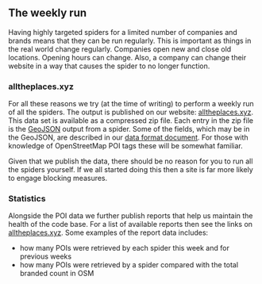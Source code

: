 ## The weekly run

Having highly targeted spiders for a limited number of companies and brands means
that they can be run regularly. This is important as things in the real world
change regularly. Companies open new and close old locations. Opening hours can
change. Also, a company can change their website in a way that causes the spider to
no longer function.

### alltheplaces.xyz

For all these reasons we try (at the time of writing) to perform a weekly run of
all the spiders. The output is published on our
website: [alltheplaces.xyz](https://www.alltheplaces.xyz/).
This data set is available as a compressed zip file. Each entry in the zip file
is the [GeoJSON](https://geojson.org/) output from a spider. Some of the fields, which
may be in the GeoJSON, are described in our [data format document](../DATA_FORMAT.md).
For those with knowledge of OpenStreetMap POI tags these will be somewhat familiar.

Given that we publish the data, there should be no reason for you to run all the
spiders yourself. If we all started doing this then a site is far more likely to
engage blocking measures.

### Statistics

Alongside the POI data we further publish reports that help us maintain the
health of the code base. For a list of available reports then see the links on
[alltheplaces.xyz](https://www.alltheplaces.xyz/). Some examples of the
report data includes:

* how many POIs were retrieved by each spider this week and for previous weeks
* how many POIs were retrieved by a spider compared with the total branded count in OSM
